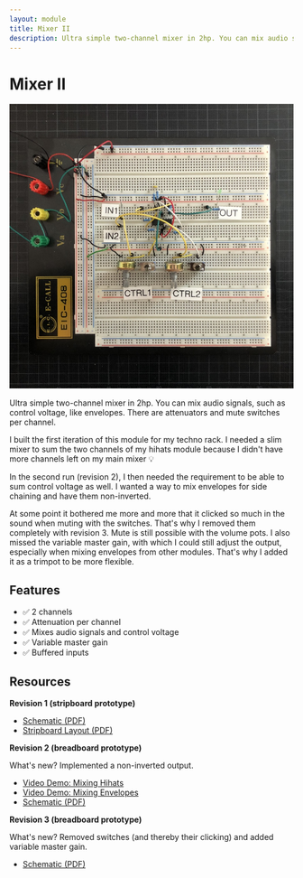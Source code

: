 ```yaml
---
layout: module
title: Mixer II
description: Ultra simple two-channel mixer in 2hp. You can mix audio signals, such as control voltage, like envelopes.
---
```


<!-- image: modules/vcf/Bumm-Bumm-Garage-VCF-Rev3.jpg -->

# Mixer II

![](Rev2/Bumm-Bumm-Garage-Mixer-II-Rev2.jpg)

Ultra simple two-channel mixer in 2hp. You can mix audio signals, such as control voltage, like envelopes. There are attenuators and mute switches per channel.

I built the first iteration of this module for my techno rack. I needed a slim mixer to sum the two channels of my hihats module because I didn't have more channels left on my main mixer 💡

In the second run (revision 2), I then needed the requirement to be able to sum control voltage as well. I wanted a way to mix envelopes for side chaining and have them non-inverted.

At some point it bothered me more and more that it clicked so much in the sound when muting with the switches. That's why I removed them completely with revision 3. Mute is still possible with the volume pots. I also missed the variable master gain, with which I could still adjust the output, especially when mixing envelopes from other modules. That's why I added it as a trimpot to be more flexible.

## Features

* ✅ 2 channels
* ✅ Attenuation per channel
* ✅ Mixes audio signals and control voltage
* ✅ Variable master gain
* ✅ Buffered inputs

## Resources

**Revision 1 (stripboard prototype)** 

* [Schematic (PDF)](Rev1/Bumm-Bumm-Garage-Mixer-II-Rev1-Schematic.pdf)
* [Stripboard Layout (PDF)](Rev1/Bumm-Bumm-Garage-Mixer-II-Rev1-Breadboard-Layout.pdf)

**Revision 2 (breadboard prototype)**

What's new? Implemented a non-inverted output.

* [Video Demo: Mixing Hihats](https://www.youtube.com/watch?v=7dPILYZzBcs)
* [Video Demo: Mixing Envelopes](https://www.youtube.com/watch?v=XjyHBZ8SafI)
* [Schematic (PDF)](Rev2/Bumm-Bumm-Garage-Mixer-II-Rev2-Schematic.pdf)

**Revision 3 (breadboard prototype)**

What's new? Removed switches (and thereby their clicking) and added variable master gain.

* [Schematic (PDF)](Rev3/Bumm-Bumm-Garage-Mixer-II-Rev3-Schematic.pdf)

<!--

Rev2 Improvment Potential:

* Remark: DC offset will not be removed. Audio can be strange if it has DC offset.

-->
